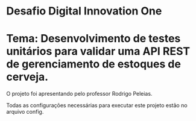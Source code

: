 # Desafio Digital Innovation One

# Tema: Desenvolvimento de testes unitários para validar uma API REST de gerenciamento de estoques de cerveja.

O projeto foi apresentando pelo professor Rodrigo Peleias.

Todas as configurações necessárias para executar este projeto estão no arquivo config.
